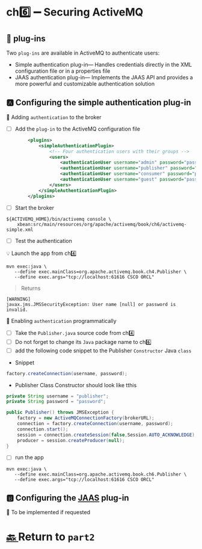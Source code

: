 # ch:six: :heavy_minus_sign: Securing ActiveMQ

## :dash: plug-ins

Two `plug-ins` are available in ActiveMQ to authenticate users:

* Simple authentication plug-in— Handles credentials directly in the XML configuration file or in a properties file
* JAAS authentication plug-in— Implements the JAAS API and provides a more powerful and customizable authentication solution

## :a: Configuring the simple authentication plug-in

:round_pushpin: Adding `authentication` to the broker

- [ ] Add the `plug-in` to the ActiveMQ configuration file

```xml
        <plugins>
            <simpleAuthenticationPlugin>
                <!-- Four authentication users with their groups -->
                <users>
                    <authenticationUser username="admin" password="password" groups="admins,publishers,consumers"/>
                    <authenticationUser username="publisher" password="password" groups="publishers,consumers"/>
                    <authenticationUser username="consumer" password="password" groups="consumers"/>
                    <authenticationUser username="guest" password="password" groups="guests"/>
                </users>
            </simpleAuthenticationPlugin>
        </plugins>
```

- [ ] Start the broker

```
${ACTIVEMQ_HOME}/bin/activemq console \
    xbean:src/main/resources/org/apache/activemq/book/ch6/activemq-simple.xml
```

- [ ] Test the authentication

:bulb: Launch the app from ch:four:

```
mvn exec:java \
   --define exec.mainClass=org.apache.activemq.book.ch4.Publisher \
   --define exec.args="tcp://localhost:61616 CSCO ORCL"
```
> Returns
```
[WARNING]
javax.jms.JMSSecurityException: User name [null] or password is invalid.
```

:round_pushpin: Enabling `authentication` programmatically

- [ ] Take the `Publisher.java` source code from ch:four:
- [ ] Do not forget to change its `Java` package name to ch:six:
- [ ] add the following code snippet to the Publisher `Constructor` Java `class`

* Snippet

```java
factory.createConnection(username, password);
```

* Publisher Class Constructor should look like tthis

```java
private String username = "publisher";
private String password = "password";

public Publisher() throws JMSException {
    factory = new ActiveMQConnectionFactory(brokerURL);
    connection = factory.createConnection(username, password);
    connection.start();
    session = connection.createSession(false,Session.AUTO_ACKNOWLEDGE);
    producer = session.createProducer(null);
}
```

- [ ] run the app

```
mvn exec:java \
   --define exec.mainClass=org.apache.activemq.book.ch6.Publisher \
   --define exec.args="tcp://localhost:61616 CSCO ORCL"
```

## :b: Configuring the [JAAS](https://docs.oracle.com/javase/8/docs/technotes/guides/security/jaas/JAASRefGuide.html) plug-in

:3rd_place_medal: To be implemented if requested

# [:back: ](../README.md) Return to `part2`

